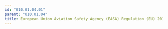 ```yaml
---
id: "010.01.04.01"
parent: "010.01.04"
title: European Union Aviation Safety Agency (EASA) Regulation (EU) 2018/1139
---
```

